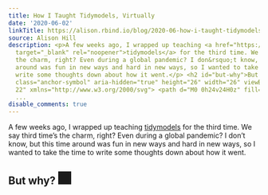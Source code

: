 ```yaml
---
title: How I Taught Tidymodels, Virtually
date: '2020-06-02'
linkTitle: https://alison.rbind.io/blog/2020-06-how-i-taught-tidymodels-virtually/
source: Alison Hill
description: <p>A few weeks ago, I wrapped up teaching <a href="https://www.tidymodels.org"
  target="_blank" rel="noopener">tidymodels</a> for the third time. We say third time&rsquo;s
  the charm, right? Even during a global pandemic? I don&rsquo;t know, but this time
  around was fun in new ways and hard in new ways, so I wanted to take the time to
  write some thoughts down about how it went.</p> <h2 id="but-why">But why? <a href="#but-why"><svg
  class="anchor-symbol" aria-hidden="true" height="26" width="26" viewBox="0 0 22
  22" xmlns="http://www.w3.org/2000/svg"> <path d="M0 0h24v24H0z" fill="currentColor"></path
  ...
disable_comments: true
---
```

<p>A few weeks ago, I wrapped up teaching <a href="https://www.tidymodels.org" target="_blank" rel="noopener">tidymodels</a> for the third time. We say third time&rsquo;s the charm, right? Even during a global pandemic? I don&rsquo;t know, but this time around was fun in new ways and hard in new ways, so I wanted to take the time to write some thoughts down about how it went.</p> <h2 id="but-why">But why? <a href="#but-why"><svg class="anchor-symbol" aria-hidden="true" height="26" width="26" viewBox="0 0 22 22" xmlns="http://www.w3.org/2000/svg"> <path d="M0 0h24v24H0z" fill="currentColor"></path ...